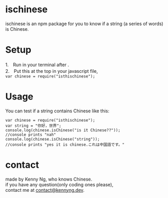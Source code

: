 # ischinese
ischinese is an npm package for you to know if a string (a series of words) is Chinese.

# Setup
1.　Run <npm i isthischinese> in your terminal after <npm init>.<br/>
2.　Put this at the top in your javascript file,  <br/>
```var chinese = require("isthischinese");```


# Usage 
You can test if a string contains Chinese like this:

```
var chinese = require("isthischinese");
var string = "你好，世界";
console.log(chinese.isChinese("is it Chinese??"));
//console prints "nah"
console.log(chinese.isChinese("string"));
//console prints "yes it is chinese.これは中国語です。"
```
# contact
made by Kenny Ng, who knows Chinese. <br/>
if you have any question(only coding ones please), </br> contact me at <a>contact@kennyng.dev.</a>